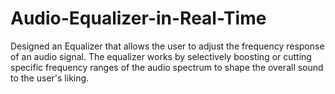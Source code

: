 # Audio-Equalizer-in-Real-Time
Designed an Equalizer that allows the user to adjust the frequency response of an audio signal. The equalizer works by selectively boosting or cutting specific frequency ranges of the audio spectrum to shape the overall sound to the user's liking.
